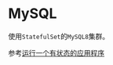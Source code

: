 # MySQL
使用```StatefulSet```的```MySQL8```集群。

参考[运行一个有状态的应用程序](https://kubernetes.io/zh/docs/tasks/run-application/run-replicated-stateful-application/)